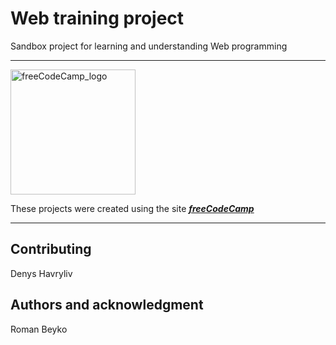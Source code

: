 # Web training project

Sandbox project for learning and understanding Web programming 
___________

<img src="https://upload.wikimedia.org/wikipedia/commons/thumb/f/fa/FreeCodeCamp_logo.svg/2560px-FreeCodeCamp_logo.svg.png" alt="freeСodeСamp_logo" width="200" />

These projects were created using the site ***[freeСodeСamp](https://www.freecodecamp.org/learn/)***

___________

## **Contributing**
Denys Havryliv
## **Authors and acknowledgment**
Roman Beyko

